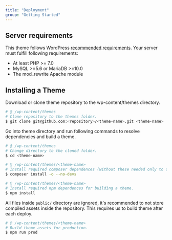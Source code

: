 ```yaml
---
title: "Deployment"
group: "Getting Started"
---
```


## Server requirements

This theme follows WordPress [recommended requirements](https://wordpress.org/about/requirements/). Your server must fulfill following requirements:

- At least PHP >= 7.0
- MySQL >=5.6 or MariaDB >=10.0
- The mod_rewrite Apache module

## Installing a Theme

Download or clone theme repository to the wp-content/themes directory.

```bash
# @ /wp-content/themes
# Clone repository to the themes folder.
$ git clone git@github.com:<repository>/<theme-name>.git <theme-name>
```

Go into theme directory and run following commands to resolve dependencies and build a theme.

```bash
# @ /wp-content/themes
# Change directory to the cloned folder.
$ cd <theme-name>

# @ /wp-content/themes/<theme-name>
# Install required composer dependences (without these needed only to development).
$ composer install -o --no-devs

# @ /wp-content/themes/<theme-name>
# Install required npm dependences for building a theme.
$ npm install
```

All files inside `public/` directory are ignored, it's recommended to not store compiled assets inside the repository. This requires us to build theme after each deploy.

```bash
# @ /wp-content/themes/<theme-name>
# Build theme assets for production.
$ npm run prod
```